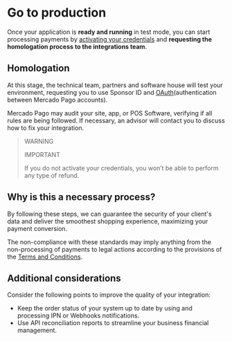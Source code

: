 # Go to production

Once your application is **ready and running** in test mode, you can start processing payments by [activating your credentials](/developers/en/docs/qr-code/additional-content/your-integrations/credentials) and **requesting the homologation process to the integrations team**.

## Homologation

At this stage, the technical team, partners and software house will test your environment, requesting you to use Sponsor ID and [OAuth](/developers/en/docs/qr-code/additional-content/security/oauth/introduction)(authentication between Mercado Pago accounts).

Mercado Pago may audit your site, app, or POS Software, verifying if all rules are being followed. If necessary, an advisor will contact you to discuss how to fix your integration.

> WARNING
>
> IMPORTANT
>
> If you do not activate your credentials, you won’t be able to perform any type of refund.

## Why is this a necessary process?

By following these steps, we can guarantee the security of your client's data and deliver the smoothest shopping experience, maximizing your payment conversion.

The non-compliance with these standards may imply anything from the non-processing of payments to legal actions according to the provisions of the [Terms and Conditions](https://www.mercadopago[FAKER][URL][DOMAIN]/help/terms-and-conditions_299).

## Additional considerations

Consider the following points to improve the quality of your integration:

* Keep the order status of your system up to date by using and processing IPN or Webhooks notifications.
* Use API reconciliation reports to streamline your business financial management.